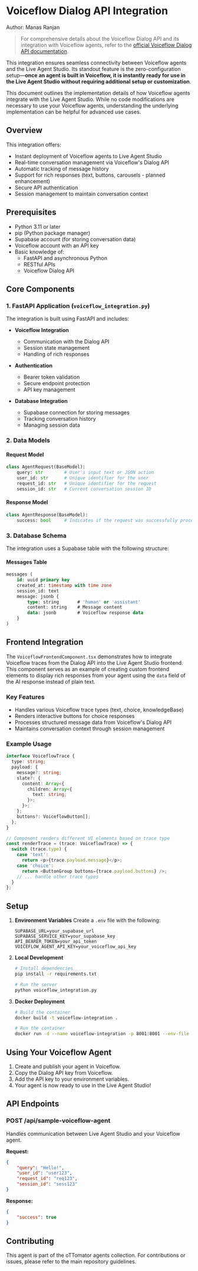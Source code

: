 # Voiceflow Dialog API Integration

Author: Manas Ranjan

> For comprehensive details about the Voiceflow Dialog API and its integration with Voiceflow agents, refer to the [official Voiceflow Dialog API documentation](https://docs.voiceflow.com/reference/overview).

This integration ensures seamless connectivity between Voiceflow agents and the Live Agent Studio. Its standout feature is the zero-configuration setup—**once an agent is built in Voiceflow, it is instantly ready for use in the Live Agent Studio without requiring additional setup or customization**.

This document outlines the implementation details of how Voiceflow agents integrate with the Live Agent Studio. While no code modifications are necessary to use your Voiceflow agents, understanding the underlying implementation can be helpful for advanced use cases.

## Overview

This integration offers:
- Instant deployment of Voiceflow agents to Live Agent Studio
- Real-time conversation management via Voiceflow's Dialog API
- Automatic tracking of message history
- Support for rich responses (text, buttons, carousels - planned enhancement)
- Secure API authentication
- Session management to maintain conversation context

## Prerequisites

- Python 3.11 or later
- pip (Python package manager)
- Supabase account (for storing conversation data)
- Voiceflow account with an API key
- Basic knowledge of:
  - FastAPI and asynchronous Python
  - RESTful APIs
  - Voiceflow Dialog API

## Core Components

### 1. FastAPI Application (`voiceflow_integration.py`)

The integration is built using FastAPI and includes:

- **Voiceflow Integration**
  - Communication with the Dialog API
  - Session state management
  - Handling of rich responses

- **Authentication**
  - Bearer token validation
  - Secure endpoint protection
  - API key management

- **Database Integration**
  - Supabase connection for storing messages
  - Tracking conversation history
  - Managing session data

### 2. Data Models

#### Request Model
```python
class AgentRequest(BaseModel):
    query: str        # User's input text or JSON action
    user_id: str      # Unique identifier for the user
    request_id: str   # Unique identifier for the request
    session_id: str   # Current conversation session ID
```

#### Response Model
```python
class AgentResponse(BaseModel):
    success: bool     # Indicates if the request was successfully processed
```

### 3. Database Schema

The integration uses a Supabase table with the following structure:

#### Messages Table
```sql
messages (
    id: uuid primary key
    created_at: timestamp with time zone
    session_id: text
    message: jsonb {
        type: string       # 'human' or 'assistant'
        content: string    # Message content
        data: jsonb        # Voiceflow response data
    }
)
```

## Frontend Integration

The `VoiceflowFrontendComponent.tsx` demonstrates how to integrate Voiceflow traces from the Dialog API into the Live Agent Studio frontend. This component serves as an example of creating custom frontend elements to display rich responses from your agent using the `data` field of the AI response instead of plain text.

### Key Features
- Handles various Voiceflow trace types (text, choice, knowledgeBase)
- Renders interactive buttons for choice responses
- Processes structured message data from Voiceflow's Dialog API
- Maintains conversation context through session management

### Example Usage
```typescript
interface VoiceflowTrace {
  type: string;
  payload: {
    message?: string;
    slate?: {
      content: Array<{
        children: Array<{
          text: string;
        }>;
      }>;
    };
    buttons?: VoiceflowButton[];
  };
}

// Component renders different UI elements based on trace type
const renderTrace = (trace: VoiceflowTrace) => {
  switch (trace.type) {
    case 'text':
      return <p>{trace.payload.message}</p>;
    case 'choice':
      return <ButtonGroup buttons={trace.payload.buttons} />;
    // ... handle other trace types
  }
};
```

## Setup

1. **Environment Variables**
   Create a `.env` file with the following:
   ```
   SUPABASE_URL=your_supabase_url
   SUPABASE_SERVICE_KEY=your_supabase_key
   API_BEARER_TOKEN=your_api_token
   VOICEFLOW_AGENT_API_KEY=your_voiceflow_api_key
   ```

2. **Local Development**
   ```bash
   # Install dependencies
   pip install -r requirements.txt

   # Run the server
   python voiceflow_integration.py
   ```

3. **Docker Deployment**
   ```bash
   # Build the container
   docker build -t voiceflow-integration .

   # Run the container
   docker run -d --name voiceflow-integration -p 8001:8001 --env-file .env voiceflow-integration
   ```

## Using Your Voiceflow Agent

1. Create and publish your agent in Voiceflow.
2. Copy the Dialog API key from Voiceflow.
3. Add the API key to your environment variables.
4. Your agent is now ready to use in the Live Agent Studio!

## API Endpoints

### POST /api/sample-voiceflow-agent
Handles communication between Live Agent Studio and your Voiceflow agent.

**Request:**
```json
{
    "query": "Hello!",
    "user_id": "user123",
    "request_id": "req123",
    "session_id": "sess123"
}
```

**Response:**
```json
{
    "success": true
}
```

## Contributing

This agent is part of the oTTomator agents collection. For contributions or issues, please refer to the main repository guidelines.
